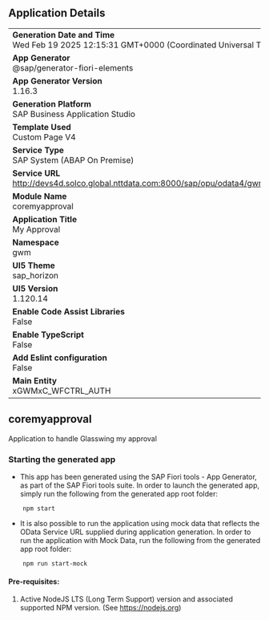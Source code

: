 ## Application Details
|               |
| ------------- |
|**Generation Date and Time**<br>Wed Feb 19 2025 12:15:31 GMT+0000 (Coordinated Universal Time)|
|**App Generator**<br>@sap/generator-fiori-elements|
|**App Generator Version**<br>1.16.3|
|**Generation Platform**<br>SAP Business Application Studio|
|**Template Used**<br>Custom Page V4|
|**Service Type**<br>SAP System (ABAP On Premise)|
|**Service URL**<br>http://devs4d.solco.global.nttdata.com:8000/sap/opu/odata4/gwm/sb_wfctrl_auth/srvd/gwm/sd_wfctrl_auth/0001/|
|**Module Name**<br>coremyapproval|
|**Application Title**<br>My Approval|
|**Namespace**<br>gwm|
|**UI5 Theme**<br>sap_horizon|
|**UI5 Version**<br>1.120.14|
|**Enable Code Assist Libraries**<br>False|
|**Enable TypeScript**<br>False|
|**Add Eslint configuration**<br>False|
|**Main Entity**<br>xGWMxC_WFCTRL_AUTH|

## coremyapproval

Application to handle Glasswing my approval

### Starting the generated app

-   This app has been generated using the SAP Fiori tools - App Generator, as part of the SAP Fiori tools suite.  In order to launch the generated app, simply run the following from the generated app root folder:

```
    npm start
```

- It is also possible to run the application using mock data that reflects the OData Service URL supplied during application generation.  In order to run the application with Mock Data, run the following from the generated app root folder:

```
    npm run start-mock
```

#### Pre-requisites:

1. Active NodeJS LTS (Long Term Support) version and associated supported NPM version.  (See https://nodejs.org)


